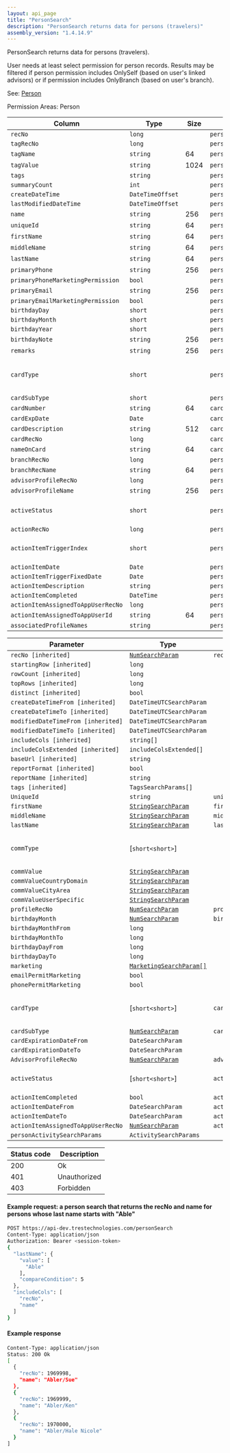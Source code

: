 ```yaml
---
layout: api_page
title: "PersonSearch"
description: "PersonSearch returns data for persons (travelers)"
assembly_version: "1.4.14.9"
---
```


PersonSearch returns data for persons (travelers).

User needs at least select permission for person records. Results may be filtered if person permission includes OnlySelf (based on user's linked advisors) or if permission includes OnlyBranch (based on user's branch).

See: [Person](Person.html)

Permission Areas: Person

| Column | Type | Size | Table | Description |
| ------ | ---- | ---- | ----- | ----------- |
| `recNo` | `long` |  | `person` | 
| `tagRecNo` | `long` |  | `person` | 
| `tagName` | `string` | 64 | `person` | 
| `tagValue` | `string` | 1024 | `person` | 
| `tags` | `string` |  | `person` | 
| `summaryCount` | `int` |  | `person` | 
| `createDateTime` | `DateTimeOffset` |  | `person` | 
| `lastModifiedDateTime` | `DateTimeOffset` |  | `person` | 
| `name` | `string` | 256 | `person` | 
| `uniqueId` | `string` | 64 | `person` | 
| `firstName` | `string` | 64 | `person` | 
| `middleName` | `string` | 64 | `person` | 
| `lastName` | `string` | 64 | `person` | 
| `primaryPhone` | `string` | 256 | `person` | 
| `primaryPhoneMarketingPermission` | `bool` |  | `person` | 
| `primaryEmail` | `string` | 256 | `person` | 
| `primaryEmailMarketingPermission` | `bool` |  | `person` | 
| `birthdayDay` | `short` |  | `person` | 
| `birthdayMonth` | `short` |  | `person` | 
| `birthdayYear` | `short` |  | `person` | 
| `birthdayNote` | `string` | 256 | `person` | 
| `remarks` | `string` | 256 | `person` | 
| `cardType` | `short` |  | `person` | CreditDebit = 1, Loyalty = 2, TravelDocument = 3
| `cardSubType` | `short` |  | `person` | 
| `cardNumber` | `string` | 64 | `card` | 
| `cardExpDate` | `Date` |  | `card` | 
| `cardDescription` | `string` | 512 | `card` | 
| `cardRecNo` | `long` |  | `card` | 
| `nameOnCard` | `string` | 64 | `card` | 
| `branchRecNo` | `long` |  | `person` | 
| `branchRecName` | `string` | 64 | `person` | 
| `advisorProfileRecNo` | `long` |  | `person` | 
| `advisorProfileName` | `string` | 256 | `person` | 
| `activeStatus` | `short` |  | `person` | Inactive = 0, Active = 1, Pending = 2
| `actionRecNo` | `long` |  | `personActionItem` | 
| `actionItemTriggerIndex` | `short` |  | `personActionItem` | FixedDate = 1, CreateDate = 2, Birthday = 3
| `actionItemDate` | `Date` |  | `personActionItem` | 
| `actionItemTriggerFixedDate` | `Date` |  | `personActionItem` | 
| `actionItemDescription` | `string` |  | `personActionItem` | 
| `actionItemCompleted` | `DateTime` |  | `personActionItem` | 
| `actionItemAssignedToAppUserRecNo` | `long` |  | `personActionItem` | 
| `actionItemAssignedToAppUserId` | `string` | 64 | `personActionItem` | 
| `associatedProfileNames` | `string` |  | `person` | 

| Parameter | Type | Linked Column | Description |
| --------- | ---- | ------------- | ----------- |
| `recNo [inherited]` | [`NumSearchParam`](NumSearchParam) | `recNo` | 
| `startingRow [inherited]` | `long` |  | 
| `rowCount [inherited]` | `long` |  | 
| `topRows [inherited]` | `long` |  | 
| `distinct [inherited]` | `bool` |  | 
| `createDateTimeFrom [inherited]` | `DateTimeUTCSearchParam` |  | 
| `createDateTimeTo [inherited]` | `DateTimeUTCSearchParam` |  | 
| `modifiedDateTimeFrom [inherited]` | `DateTimeUTCSearchParam` |  | 
| `modifiedDateTimeTo [inherited]` | `DateTimeUTCSearchParam` |  | 
| `includeCols [inherited]` | `string[]` |  | 
| `includeColsExtended [inherited]` | `includeColsExtended[]` |  | 
| `baseUrl [inherited]` | `string` |  | 
| `reportFormat [inherited]` | `bool` |  | 
| `reportName [inherited]` | `string` |  | 
| `tags [inherited]` | `TagsSearchParams[]` |  | 
| `UniqueId` | `string` | `uniqueId` | 
| `firstName` | [`StringSearchParam`](StringSearchParam) | `firstName` | 
| `middleName` | [`StringSearchParam`](StringSearchParam) | `middleName` | 
| `lastName` | [`StringSearchParam`](StringSearchParam) | `lastName` | 
| `commType` | [`short<short>`] |  | Phone = 1, Email = 2, SocialMedia = 3, Web = 4
| `commValue` | [`StringSearchParam`](StringSearchParam) |  | 
| `commValueCountryDomain` | [`StringSearchParam`](StringSearchParam) |  | 
| `commValueCityArea` | [`StringSearchParam`](StringSearchParam) |  | 
| `commValueUserSpecific` | [`StringSearchParam`](StringSearchParam) |  | 
| `profileRecNo` | [`NumSearchParam`](NumSearchParam) | `profile_recNo` | 
| `birthdayMonth` | [`NumSearchParam`](NumSearchParam) | `birthdayMonth` | 
| `birthdayMonthFrom` | `long` |  | 
| `birthdayMonthTo` | `long` |  | 
| `birthdayDayFrom` | `long` |  | 
| `birthdayDayTo` | `long` |  | 
| `marketing` | [`MarketingSearchParam[]`](MarketingSearchParam) |  | 
| `emailPermitMarketing` | `bool` |  | 
| `phonePermitMarketing` | `bool` |  | 
| `cardType` | [`short<short>`] | `cardType` | CreditDebit = 1, Loyalty = 2, TravelDocument = 3
| `cardSubType` | [`NumSearchParam`](NumSearchParam) | `cardSubType` | 
| `cardExpirationDateFrom` | `DateSearchParam` |  | 
| `cardExpirationDateTo` | `DateSearchParam` |  | 
| `AdvisorProfileRecNo` | [`NumSearchParam`](NumSearchParam) | `advisorProfileRecNo` | 
| `activeStatus` | [`short<short>`] | `activeStatus` | Inactive = 0, Active = 1, Pending = 2
| `actionItemCompleted` | `bool` | `actionItemCompleted` | 
| `actionItemDateFrom` | `DateSearchParam` | `actionItemDate` | 
| `actionItemDateTo` | `DateSearchParam` | `actionItemDate` | 
| `actionItemAssignedToAppUserRecNo` | [`NumSearchParam`](NumSearchParam) | `actionItemAssignedToAppUserRecNo` | 
| `personActivitySearchParams` | `ActivitySearchParams` |  | 

| Status code | Description |
| ----------- | ----------- |
| 200 | Ok |
| 401 | Unauthorized |
| 403 | Forbidden |

#### Example request: a person search that returns the recNo and name for persons whose last name starts with "Able"
```sh
POST https://api-dev.trestechnologies.com/personSearch
Content-Type: application/json
Authorization: Bearer <session-token>
{
  "lastName": {
    "value": [
      "Able"
    ],
    "compareCondition": 5
  },
  "includeCols": [
    "recNo",
    "name"
  ]
}
```

#### Example response
```sh
Content-Type: application/json
Status: 200 Ok
[
  {
    "recNo": 1969998,
    "name": "Abler/Sue"
  },
  {
    "recNo": 1969999,
    "name": "Abler/Ken"
  },
  {
    "recNo": 1970000,
    "name": "Abler/Hale Nicole"
  }
]
```

